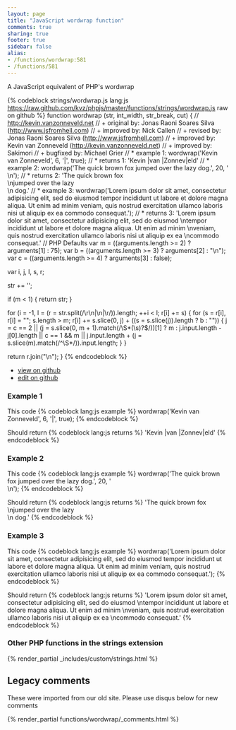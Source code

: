 ```yaml
---
layout: page
title: "JavaScript wordwrap function"
comments: true
sharing: true
footer: true
sidebar: false
alias:
- /functions/wordwrap:581
- /functions/581
---
```

<!-- Generated by Rakefile:build -->
A JavaScript equivalent of PHP's wordwrap

{% codeblock strings/wordwrap.js lang:js https://raw.github.com/kvz/phpjs/master/functions/strings/wordwrap.js raw on github %}
function wordwrap (str, int_width, str_break, cut) {
  // http://kevin.vanzonneveld.net
  // +   original by: Jonas Raoni Soares Silva (http://www.jsfromhell.com)
  // +   improved by: Nick Callen
  // +    revised by: Jonas Raoni Soares Silva (http://www.jsfromhell.com)
  // +   improved by: Kevin van Zonneveld (http://kevin.vanzonneveld.net)
  // +   improved by: Sakimori
  // +   bugfixed by: Michael Grier
  // *     example 1: wordwrap('Kevin van Zonneveld', 6, '|', true);
  // *     returns 1: 'Kevin |van |Zonnev|eld'
  // *     example 2: wordwrap('The quick brown fox jumped over the lazy dog.', 20, '<br />\n');
  // *     returns 2: 'The quick brown fox <br />\njumped over the lazy<br />\n dog.'
  // *     example 3: wordwrap('Lorem ipsum dolor sit amet, consectetur adipisicing elit, sed do eiusmod tempor incididunt ut labore et dolore magna aliqua. Ut enim ad minim veniam, quis nostrud exercitation ullamco laboris nisi ut aliquip ex ea commodo consequat.');
  // *     returns 3: 'Lorem ipsum dolor sit amet, consectetur adipisicing elit, sed do eiusmod \ntempor incididunt ut labore et dolore magna aliqua. Ut enim ad minim \nveniam, quis nostrud exercitation ullamco laboris nisi ut aliquip ex ea \ncommodo consequat.'
  // PHP Defaults
  var m = ((arguments.length >= 2) ? arguments[1] : 75);
  var b = ((arguments.length >= 3) ? arguments[2] : "\n");
  var c = ((arguments.length >= 4) ? arguments[3] : false);

  var i, j, l, s, r;

  str += '';

  if (m < 1) {
    return str;
  }

  for (i = -1, l = (r = str.split(/\r\n|\n|\r/)).length; ++i < l; r[i] += s) {
    for (s = r[i], r[i] = ""; s.length > m; r[i] += s.slice(0, j) + ((s = s.slice(j)).length ? b : "")) {
      j = c == 2 || (j = s.slice(0, m + 1).match(/\S*(\s)?$/))[1] ? m : j.input.length - j[0].length || c == 1 && m || j.input.length + (j = s.slice(m).match(/^\S*/)).input.length;
    }
  }

  return r.join("\n");
}
{% endcodeblock %}

 - [view on github](https://github.com/kvz/phpjs/blob/master/functions/strings/wordwrap.js)
 - [edit on github](https://github.com/kvz/phpjs/edit/master/functions/strings/wordwrap.js)

### Example 1
This code
{% codeblock lang:js example %}
wordwrap('Kevin van Zonneveld', 6, '|', true);
{% endcodeblock %}

Should return
{% codeblock lang:js returns %}
'Kevin |van |Zonnev|eld'
{% endcodeblock %}

### Example 2
This code
{% codeblock lang:js example %}
wordwrap('The quick brown fox jumped over the lazy dog.', 20, '<br />\n');
{% endcodeblock %}

Should return
{% codeblock lang:js returns %}
'The quick brown fox <br />\njumped over the lazy<br />\n dog.'
{% endcodeblock %}

### Example 3
This code
{% codeblock lang:js example %}
wordwrap('Lorem ipsum dolor sit amet, consectetur adipisicing elit, sed do eiusmod tempor incididunt ut labore et dolore magna aliqua. Ut enim ad minim veniam, quis nostrud exercitation ullamco laboris nisi ut aliquip ex ea commodo consequat.');
{% endcodeblock %}

Should return
{% codeblock lang:js returns %}
'Lorem ipsum dolor sit amet, consectetur adipisicing elit, sed do eiusmod \ntempor incididunt ut labore et dolore magna aliqua. Ut enim ad minim \nveniam, quis nostrud exercitation ullamco laboris nisi ut aliquip ex ea \ncommodo consequat.'
{% endcodeblock %}


### Other PHP functions in the strings extension
{% render_partial _includes/custom/strings.html %}
## Legacy comments
These were imported from our old site. Please use disqus below for new comments
<div style="overflow-y: scroll; max-height: 500px;">
{% render_partial functions/wordwrap/_comments.html %}
</div>
